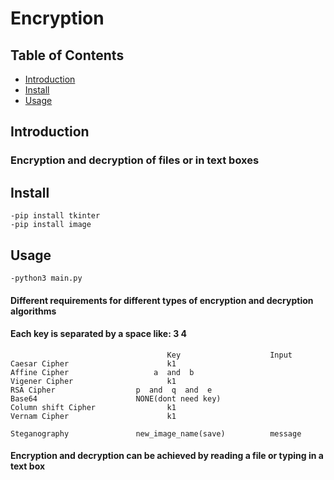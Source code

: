 # Encryption


## Table of Contents

- [Introduction](#introduction)
- [Install](#install)
- [Usage](#usage)

## Introduction

### Encryption and decryption of files or in text boxes

## Install

```
-pip install tkinter
-pip install image
```


## Usage

```
-python3 main.py
```

#### Different requirements for different types of encryption and decryption algorithms
#### Each key is separated by a space like: 3 4

```
                                   Key                    Input                    
Caesar Cipher                      k1
Affine Cipher                   a  and  b
Vigener Cipher                     k1                                                         
RSA Cipher                  p  and  q  and  e
Base64                      NONE(dont need key)
Column shift Cipher                k1
Vernam Cipher                      k1

Steganography               new_image_name(save)          message 
```
#### Encryption and decryption can be achieved by reading a file or typing in a text box
#### 

